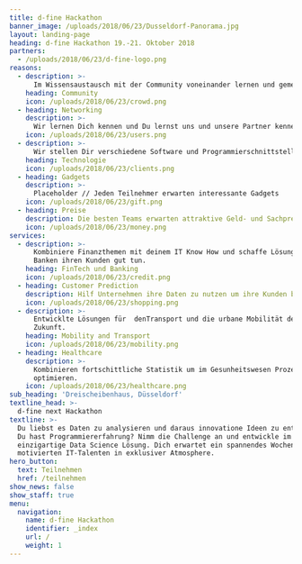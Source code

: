 ```yaml
---
title: d-fine Hackathon
banner_image: /uploads/2018/06/23/Dusseldorf-Panorama.jpg
layout: landing-page
heading: d-fine Hackathon 19.-21. Oktober 2018
partners:
  - /uploads/2018/06/23/d-fine-logo.png
reasons:
  - description: >-
      Im Wissensaustausch mit der Community voneinander lernen und gemeinsam kreative Ideen umsetzen
    heading: Community
    icon: /uploads/2018/06/23/crowd.png
  - heading: Networking
    description: >-
      Wir lernen Dich kennen und Du lernst uns und unsere Partner kennen
    icon: /uploads/2018/06/23/users.png
  - description: >-
      Wir stellen Dir verschiedene Software und Programmierschnittstellen zur Realisierung deiner Ideen zur Verfügung
    heading: Technologie
    icon: /uploads/2018/06/23/clients.png
  - heading: Gadgets
    description: >-
      Placeholder // Jeden Teilnehmer erwarten interessante Gadgets
    icon: /uploads/2018/06/23/gift.png
  - heading: Preise
    description: Die besten Teams erwarten attraktive Geld- und Sachpreise 
    icon: /uploads/2018/06/23/money.png
services:
  - description: >-
      Kombiniere Finanzthemen mit deinem IT Know How und schaffe Lösungen die
      Banken ihren Kunden gut tun.
    heading: FinTech und Banking
    icon: /uploads/2018/06/23/credit.png
  - heading: Customer Prediction
    description: Hilf Unternehmen ihre Daten zu nutzen um ihre Kunden besser zu verstehen.
    icon: /uploads/2018/06/23/shopping.png
  - description: >-
      Entwicklte Lösungen für  denTransport und die urbane Mobilität der
      Zukunft.
    heading: Mobility and Transport
    icon: /uploads/2018/06/23/mobility.png
  - heading: Healthcare
    description: >-
      Kombinieren fortschittliche Statistik um im Gesunheitswesen Prozesse zu
      optimieren.
    icon: /uploads/2018/06/23/healthcare.png
sub_heading: 'Dreischeibenhaus, Düsseldorf'
textline_head: >-
  d-fine next Hackathon
textline: >-
  Du liebst es Daten zu analysieren und daraus innovatione Ideen zu entwicklen?
  Du hast Programmiererfahrung? Nimm die Challenge an und entwickle im Team eine
  einzigartige Data Science Lösung. Dich erwartet ein spannendes Wochenede mit
  motivierten IT-Talenten in exklusiver Atmosphere.
hero_button:
  text: Teilnehmen
  href: /teilnehmen
show_news: false
show_staff: true
menu:
  navigation:
    name: d-fine Hackathon
    identifier: _index
    url: /
    weight: 1
---
```


